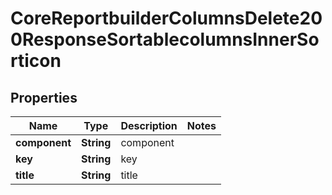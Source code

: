 

# CoreReportbuilderColumnsDelete200ResponseSortablecolumnsInnerSorticon


## Properties

| Name | Type | Description | Notes |
|------------ | ------------- | ------------- | -------------|
|**component** | **String** | component |  |
|**key** | **String** | key |  |
|**title** | **String** | title |  |



